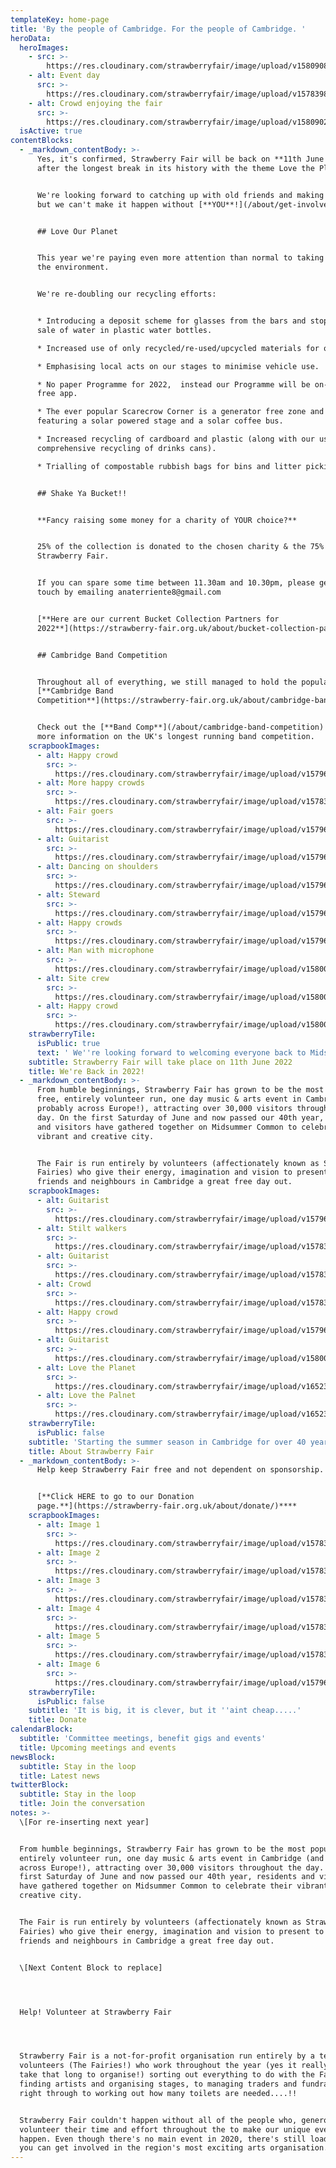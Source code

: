 ```yaml
---
templateKey: home-page
title: 'By the people of Cambridge. For the people of Cambridge. '
heroData:
  heroImages:
    - src: >-
        https://res.cloudinary.com/strawberryfair/image/upload/v1580908539/Banner/Hidef_sf_banner_2_p0u2oz.jpg
    - alt: Event day
      src: >-
        https://res.cloudinary.com/strawberryfair/image/upload/v1578398228/Banner/slide-crowd_jnl1lw.jpg
    - alt: Crowd enjoying the fair
      src: >-
        https://res.cloudinary.com/strawberryfair/image/upload/v1580902733/Banner/Hidef_east_stage_oagns6.jpg
  isActive: true
contentBlocks:
  - _markdown_contentBody: >-
      Yes, it's confirmed, Strawberry Fair will be back on **11th June 2022**
      after the longest break in its history with the theme Love the Planet.


      We're looking forward to catching up with old friends and making new ones,
      but we can't make it happen without [**YOU**!](/about/get-involved)


      ## Love Our Planet


      This year we're paying even more attention than normal to taking care of
      the environment.


      We're re-doubling our recycling efforts:


      * Introducing a deposit scheme for glasses from the bars and stopping the
      sale of water in plastic water bottles.

      * Increased use of only recycled/re-used/upcycled materials for our decor.

      * Emphasising local acts on our stages to minimise vehicle use.

      * No paper Programme for 2022,  instead our Programme will be on-line as a
      free app.

      * The ever popular Scarecrow Corner is a generator free zone and will be
      featuring a solar powered stage and a solar coffee bus.

      * Increased recycling of cardboard and plastic (along with our usual
      comprehensive recycling of drinks cans).

      * Trialling of compostable rubbish bags for bins and litter picking.


      ## Shake Ya Bucket!!


      **Fancy raising some money for a charity of YOUR choice?** 


      25% of the collection is donated to the chosen charity & the 75% goes to
      Strawberry Fair.


      If you can spare some time between 11.30am and 10.30pm, please get in
      touch by emailing anaterriente8@gmail.com


      [**Here are our current Bucket Collection Partners for
      2022**](https://strawberry-fair.org.uk/about/bucket-collection-partners/)****


      ## Cambridge Band Competition


      Throughout all of everything, we still managed to hold the popular
      [**Cambridge Band
      Competition**](https://strawberry-fair.org.uk/about/cambridge-band-competition/).


      Check out the [**Band Comp**](/about/cambridge-band-competition) pages for
      more information on the UK's longest running band competition.
    scrapbookImages:
      - alt: Happy crowd
        src: >-
          https://res.cloudinary.com/strawberryfair/image/upload/v1579684139/Image%20Scrapbook/Gareth_Nunns_275_DSC_7705_gsev57.jpg
      - alt: More happy crowds
        src: >-
          https://res.cloudinary.com/strawberryfair/image/upload/v1578398367/Image%20Scrapbook/crowd-shot2_wr9l5a.jpg
      - alt: Fair goers
        src: >-
          https://res.cloudinary.com/strawberryfair/image/upload/v1579683916/Image%20Scrapbook/Gareth_Nunns_280_DSC_7727_gonuxd.jpg
      - alt: Guitarist
        src: >-
          https://res.cloudinary.com/strawberryfair/image/upload/v1579684138/Image%20Scrapbook/Gareth_Nunns_286_DSC_7789_yyj4zc.jpg
      - alt: Dancing on shoulders
        src: >-
          https://res.cloudinary.com/strawberryfair/image/upload/v1579684138/Image%20Scrapbook/Gareth_Nunns_282_DSC_7747_ah1kyj.jpg
      - alt: Steward
        src: >-
          https://res.cloudinary.com/strawberryfair/image/upload/v1579684382/Image%20Scrapbook/Gareth_Nunns_259_DSC_7639_xdpod8.jpg
      - alt: Happy crowds
        src: >-
          https://res.cloudinary.com/strawberryfair/image/upload/v1579684375/Image%20Scrapbook/Gareth_Nunns_254_DSC_7613_m1a3ya.jpg
      - alt: Man with microphone
        src: >-
          https://res.cloudinary.com/strawberryfair/image/upload/v1580043119/Image%20Scrapbook/Gareth_Nunns_241_DSC_7520_oti2y2.jpg
      - alt: Site crew
        src: >-
          https://res.cloudinary.com/strawberryfair/image/upload/v1580042719/Image%20Scrapbook/Gareth_Nunns_017_DSC_6323_dwwkgi.jpg
      - alt: Happy crowd
        src: >-
          https://res.cloudinary.com/strawberryfair/image/upload/v1580043133/Image%20Scrapbook/Gareth_Nunns_200_DSC_7249_r4y9yu.jpg
    strawberryTile:
      isPublic: true
      text: ' We''re looking forward to welcoming everyone back to Midsummer Common this year. '
    subtitle: Strawberry Fair will take place on 11th June 2022
    title: We're Back in 2022!
  - _markdown_contentBody: >-
      From humble beginnings, Strawberry Fair has grown to be the most popular
      free, entirely volunteer run, one day music & arts event in Cambridge (and
      probably across Europe!), attracting over 30,000 visitors throughout the
      day. On the first Saturday of June and now passed our 40th year, residents
      and visitors have gathered together on Midsummer Common to celebrate their
      vibrant and creative city.


      The Fair is run entirely by volunteers (affectionately known as Strawberry
      Fairies) who give their energy, imagination and vision to present to their
      friends and neighbours in Cambridge a great free day out.
    scrapbookImages:
      - alt: Guitarist
        src: >-
          https://res.cloudinary.com/strawberryfair/image/upload/v1579684138/Image%20Scrapbook/Gareth_Nunns_286_DSC_7789_yyj4zc.jpg
      - alt: Stilt walkers
        src: >-
          https://res.cloudinary.com/strawberryfair/image/upload/v1578398367/Image%20Scrapbook/stilts_g7oq1b.jpg
      - alt: Guitarist
        src: >-
          https://res.cloudinary.com/strawberryfair/image/upload/v1578398367/Image%20Scrapbook/guitar-girl_srefgz.jpg
      - alt: Crowd
        src: >-
          https://res.cloudinary.com/strawberryfair/image/upload/v1578398367/Image%20Scrapbook/crowd-shot_f84bne.jpg
      - alt: Happy crowd
        src: >-
          https://res.cloudinary.com/strawberryfair/image/upload/v1579684375/Image%20Scrapbook/Gareth_Nunns_254_DSC_7613_m1a3ya.jpg
      - alt: Guitarist
        src: >-
          https://res.cloudinary.com/strawberryfair/image/upload/v1580042729/Image%20Scrapbook/Gareth_Nunns_143_DSC_6966_yntwez.jpg
      - alt: Love the Planet
        src: >-
          https://res.cloudinary.com/strawberryfair/image/upload/v1652394027/Banner/Love_the_Planet_sa7hzw.jpg
      - alt: Love the Palnet
        src: >-
          https://res.cloudinary.com/strawberryfair/image/upload/v1652394027/Banner/Love_the_Planet_sa7hzw.jpg
    strawberryTile:
      isPublic: false
    subtitle: 'Starting the summer season in Cambridge for over 40 years '
    title: About Strawberry Fair
  - _markdown_contentBody: >-
      Help keep Strawberry Fair free and not dependent on sponsorship.


      [**Click HERE to go to our Donation
      page.**](https://strawberry-fair.org.uk/about/donate/)****
    scrapbookImages:
      - alt: Image 1
        src: >-
          https://res.cloudinary.com/strawberryfair/image/upload/v1578398367/Image%20Scrapbook/wide-parade_yev0ai.jpg
      - alt: Image 2
        src: >-
          https://res.cloudinary.com/strawberryfair/image/upload/v1578398367/Image%20Scrapbook/love-a-fair_c8vlpx.jpg
      - alt: Image 3
        src: >-
          https://res.cloudinary.com/strawberryfair/image/upload/v1578398367/Image%20Scrapbook/banner-carrying_m0ufmy.jpg
      - alt: Image 4
        src: >-
          https://res.cloudinary.com/strawberryfair/image/upload/v1578398367/Image%20Scrapbook/love-a-fair_c8vlpx.jpg
      - alt: Image 5
        src: >-
          https://res.cloudinary.com/strawberryfair/image/upload/v1578398411/Image%20Scrapbook/drums_pgyyyt.jpg
      - alt: Image 6
        src: >-
          https://res.cloudinary.com/strawberryfair/image/upload/v1579684138/Image%20Scrapbook/Gareth_Nunns_286_DSC_7789_yyj4zc.jpg
    strawberryTile:
      isPublic: false
    subtitle: 'It is big, it is clever, but it ''aint cheap.....'
    title: Donate
calendarBlock:
  subtitle: 'Committee meetings, benefit gigs and events'
  title: Upcoming meetings and events
newsBlock:
  subtitle: Stay in the loop
  title: Latest news
twitterBlock:
  subtitle: Stay in the loop
  title: Join the conversation
notes: >-
  \[For re-inserting next year]


  From humble beginnings, Strawberry Fair has grown to be the most popular free,
  entirely volunteer run, one day music & arts event in Cambridge (and probably
  across Europe!), attracting over 30,000 visitors throughout the day. On the
  first Saturday of June and now passed our 40th year, residents and visitors
  have gathered together on Midsummer Common to celebrate their vibrant and
  creative city.


  The Fair is run entirely by volunteers (affectionately known as Strawberry
  Fairies) who give their energy, imagination and vision to present to their
  friends and neighbours in Cambridge a great free day out.


  \[Next Content Block to replace]




  Help! Volunteer at Strawberry Fair




  Strawberry Fair is a not-for-profit organisation run entirely by a team of
  volunteers (The Fairies!) who work throughout the year (yes it really does
  take that long to organise!) sorting out everything to do with the Fair; from
  finding artists and organising stages, to managing traders and fundraising,
  right through to working out how many toilets are needed....!!


  Strawberry Fair couldn't happen without all of the people who, generously,
  volunteer their time and effort throughout the to make our unique event
  happen. Even though there's no main event in 2020, there's still loads of ways
  you can get involved in the region's most exciting arts organisation.
---
```


